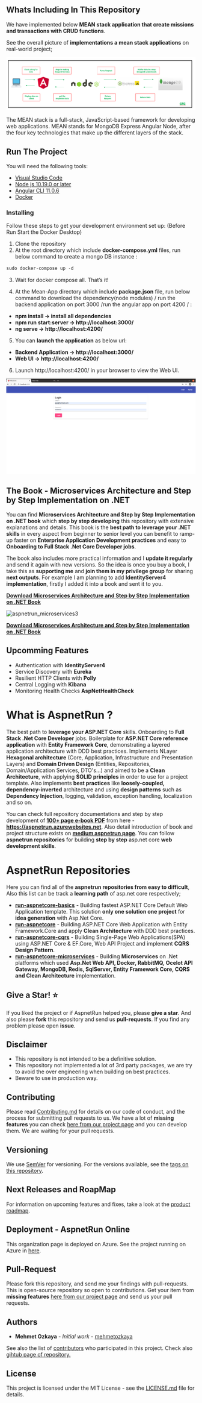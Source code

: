 ## Whats Including In This Repository
We have implemented below **MEAN stack application that create missions and transactions with CRUD functions**.


See the overall picture of **implementations a mean stack applications** on real-world project;

![MEAN stack Architecture](https://github.com/yhammouda/MeanStack/blob/main/mean-stack-flow.png)

The MEAN stack is a full-stack, JavaScript-based framework for developing web applications. MEAN stands for MongoDB Express Angular Node, after the four key technologies that make up the different layers of the stack. 

## Run The Project
You will need the following tools:

* [Visual Studio Code](https://code.visualstudio.com/download/)
* [Node js 10.19.0 or later](https://nodejs.org/en/download/)
* [Angular CLI 11.0.6](https://cli.angular.io/)
* [Docker](https://docs.docker.com/get-docker/)

### Installing
Follow these steps to get your development environment set up: (Before Run Start the Docker Desktop)
1. Clone the repository
2. At the root directory which include **docker-compose.yml** files, run below command to create a mongo DB instance :
```csharp
sudo docker-compose up -d
```
3. Wait for docker compose all. That’s it!

4. At the Mean-App directory which include **package.json** file, run below command to download the dependency(node modules) / run the backend application on port 3000 /run the angular app on port 4200 / :
* **npm install -> install all dependencies**
* **npm run start:server -> http://localhost:3000/**
* **ng serve -> http://localhost:4200/**

5. You can **launch the application** as below url:
* **Backend Application -> http://localhost:3000/**
* **Web UI -> http://localhost:4200/**

6. Launch http://localhost:4200/ in your browser to view the Web UI.

![mainscreen2](https://github.com/yhammouda/MeanStack/blob/main/login.PNG)

## The Book - Microservices Architecture and Step by Step Implementation on .NET

You can find **Microservices Architecture and Step by Step Implementation on .NET book** which **step by step developing** this repository with extensive explanations and details. This book is the **best path to leverage your .NET skills** in every aspect from beginner to senior level you can benefit to ramp-up faster on **Enterprise Application Development practices** and easy to **Onboarding to Full Stack .Net Core Developer jobs**. 

The book also includes more practical information and I **update it regularly** and send it again with new versions.
So the idea is once you buy a book, I take this as **supporting me** and **join them in my privilege group** for sharing **next outputs**.
For example I am planning to add **IdentityServer4 implementation**, firstly I added it into a book and sent it to you.

**[Download Microservices Architecture and Step by Step Implementation on .NET Book](https://aspnetrun.azurewebsites.net/Microservices)**

![aspnetrun_microservices3](https://user-images.githubusercontent.com/1147445/81383140-31dc8680-9118-11ea-992a-3ad8abc62314.png)

**[Download Microservices Architecture and Step by Step Implementation on .NET Book](https://aspnetrun.azurewebsites.net/Microservices)**

## Upcomming Features

* Authentication with **IdentityServer4**
* Service Discovery with **Eureka**
* Resilient HTTP Clients with **Polly**
* Central Logging with **Kibana**
* Monitoring Health Checks **AspNetHealthCheck**

# What is AspnetRun ? 
The best path to **leverage your ASP.NET Core** skills. Onboarding to **Full Stack .Net Core Developer** jobs. Boilerplate for **ASP.NET Core reference application** with **Entity Framework Core**, demonstrating a layered application architecture with DDD best practices. Implements NLayer **Hexagonal architecture** (Core, Application, Infrastructure and Presentation Layers) and **Domain Driven Design** (Entities, Repositories, Domain/Application Services, DTO's...) 
and aimed to be a **Clean Architecture**, with applying **SOLID principles** in order to use for a project template. 
Also implements **best practices** like **loosely-coupled, dependency-inverted** architecture and using **design patterns** such as **Dependency Injection**, logging, validation, exception handling, localization and so on.

You can check full repository documentations and step by step development of **[100+ page e-book PDF](https://aspnetrun.azurewebsites.net)** from here - **https://aspnetrun.azurewebsites.net**. Also detail introduction of book and project structure exists on **[medium aspnetrun page](https://medium.com/aspnetrun)**. You can follow **aspnetrun repositories** for building **step by step** asp.net core **web development skills**.

# AspnetRun Repositories
Here you can find all of the **aspnetrun repositories from easy to difficult**, Also this list can be track a **learning path** of asp.net core respectively;
* **[run-aspnetcore-basics](https://github.com/aspnetrun/run-aspnetcore-basics)** - Building fastest ASP.NET Core Default Web Application template. This solution **only one solution one project** for **idea generation** with Asp.Net Core. 
* **[run-aspnetcore](https://github.com/aspnetrun/run-aspnetcore)** - Building ASP.NET Core Web Application with Entity Framework.Core and apply **Clean Architecture** with DDD best practices.
* **[run-aspnetcore-cqrs](https://github.com/aspnetrun/run-aspnetcore-cqrs)** - Building Single-Page Web Applications(SPA) using ASP.NET Core & EF.Core, Web API Project and implement **CQRS Design Pattern**.
* **[run-aspnetcore-microservices](https://github.com/aspnetrun/run-aspnetcore-microservices)** - Building **Microservices** on .Net platforms which used **Asp.Net Web API, Docker, RabbitMQ, Ocelot API Gateway, MongoDB, Redis, SqlServer, Entity Framework Core, CQRS and Clean Architecture** implementation.

## Give a Star! :star:
If you liked the project or if AspnetRun helped you, please **give a star**. And also please **fork** this repository and send us **pull-requests**. If you find any problem please open **issue**.

## Disclaimer

* This repository is not intended to be a definitive solution.
* This repository not implemented a lot of 3rd party packages, we are try to avoid the over engineering when building on best practices.
* Beware to use in production way.

## Contributing

Please read [Contributing.md](https://gist.github.com/PurpleBooth/b24679402957c63ec426) for details on our code of conduct, and the process for submitting pull requests to us.
We have a lot of **missing features** you can check [here from our project page](https://github.com/aspnetrun/run-aspnetcore-realworld/projects/1) and you can develop them. We are waiting for your pull requests.

## Versioning

We use [SemVer](http://semver.org/) for versioning. For the versions available, see the [tags on this repository](https://github.com/aspnetrun/run-core/tags). 

## Next Releases and RoapMap

For information on upcoming features and fixes, take a look at the [product roadmap](https://github.com/aspnetrun/run-aspnetcore/projects).

## Deployment - AspnetRun Online

This organization page is deployed on Azure. See the project running on Azure in [here](https://aspnetrun.azurewebsites.net/).

## Pull-Request

Please fork this repository, and send me your findings with pull-requests. This is open-source repository so open to contributions.
Get your item from **missing features** [here from our project page](https://github.com/aspnetrun/run-aspnetcore-realworld/projects/1) and send us your pull requests.

## Authors

* **Mehmet Ozkaya** - *Initial work* - [mehmetozkaya](https://github.com/mehmetozkaya)

See also the list of [contributors](https://github.com/aspnetrun/run-core/contributors) who participated in this project. Check also [gihtub page of repository.](https://aspnetrun.github.io/run-aspnetcore-angular-realworld/)

## License

This project is licensed under the MIT License - see the [LICENSE.md](LICENSE.md) file for details.
